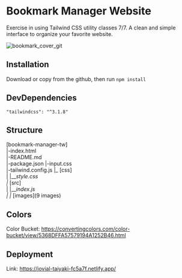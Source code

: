 # Bookmark Manager Website

Exercise in using Tailwind CSS utility classes 7/7. A clean and simple interface to organize your favorite website.

![bookmark_cover_git](https://user-images.githubusercontent.com/90348779/191630226-6459d51c-5cab-47e9-942c-a86988032730.png)

## Installation

Download or copy from the github, then run `npm install`

## DevDependencies 

    "tailwindcss": "^3.1.8"

## Structure 

[bookmark-manager-tw]  
  |-index.html  
  |-README.md  
  |-package.json 
  |-input.css  
  |-tailwind.config.js 
  |_ [css]  
  |   |___style.css  
  |_ [src]  
  |   |___index.js  
  | 
  |_ [images](9 images)  

## Colors

Color Bucket: https://convertingcolors.com/color-bucket/view/5368DFFA57579194A1252B46.html

## Deployment

Link: https://jovial-taiyaki-fc5a7f.netlify.app/